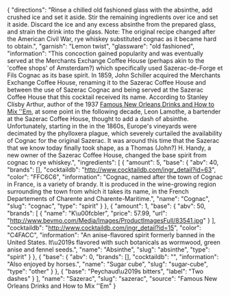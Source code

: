 {
    "directions": "Rinse a chilled old fashioned glass with the absinthe, add crushed ice and set it aside. Stir the remaining ingredients over ice and set it aside. Discard the ice and any excess absinthe from the prepared glass, and strain the drink into the glass. Note: The original recipe changed after the American Civil War, rye whiskey substituted cognac as it became hard to obtain.",
    "garnish": "Lemon twist",
    "glassware": "old fashioned",
    "information": "This concoction gained popularity and was eventually served at the Merchants Exchange Coffee House (perhaps akin to the 'coffee shops' of Amsterdam?) which specifically used Sazerac-de-Forge et Fils Cognac as its base spirit. In 1859, John Schiller acquired the Merchants Exchange Coffee House, renaming it to the Sazerac Coffee House and between the use of Sazerac Cognac and being served at the Sazerac Coffee House that this cocktail received its name. According to Stanley Clisby Arthur, author of the 1937 [Famous New Orleans Drinks and How to Mix ''Em](http://www.amazon.com/gp/product/0882891324?ie=UTF8&camp=1789&creativeASIN=0882891324&linkCode=xm2&tag=barback-20), at some point in the following decade, Leon Lamothe, a bartender at the Sazerac Coffee House, thought to add a dash of absinthe. Unfortunately, starting in the in the 1860s, Europe's vineyards were decimated by the phylloxera plague, which severely curtailed the availability of Cognac for the original Sazerac. It was around this time that the Sazerac that we know today finally took shape, as a Thomas (John?) H. Handy, a new owner of the Sazerac Coffee House, changed the base spirit from cognac to rye whiskey.",
    "ingredients": [
        {
            "amount": 5,
            "base": {
                "abv": 40,
                "brands": [],
                "cocktaildb": "http://www.cocktaildb.com/ingr_detail?id=63",
                "color": "FFC6C6",
                "information": "Cognac, named after the town of Cognac in France, is a variety of  brandy. It is produced in the wine-growing region surrounding the town from which it takes its name, in the French Departements of Charente and Charente-Maritime.",
                "name": "Cognac",
                "slug": "cognac",
                "type": "spirit"
            }
        },
        {
            "amount": 1,
            "base": {
                "abv": 50,
                "brands": [
                    {
                        "name": "K\u00fcbler",
                        "price": 57.99,
                        "url": "http://www.bevmo.com/Media/Images/ProductImagesFull/83541.jpg"
                    }
                ],
                "cocktaildb": "http://www.cocktaildb.com/ingr_detail?id=15",
                "color": "C4FACC",
                "information": "An anise-flavored spirit formerly banned in the United States. It\u2019s flavored with such botanicals as wormwood, green anise and fennel seeds.",
                "name": "Absinthe",
                "slug": "absinthe",
                "type": "spirit"
            }
        },
        {
            "base": {
                "abv": 0,
                "brands": [],
                "cocktaildb": "",
                "information": "Also enjoyed by horses.",
                "name": "Sugar cube",
                "slug": "sugar-cube",
                "type": "other"
            }
        },
        {
            "base": "Peychaud\u2019s bitters",
            "label": "Two dashes"
        }
    ],
    "name": "Sazerac",
    "slug": "sazerac",
    "source": "Famous New Orleans Drinks and How to Mix ''Em"
}
